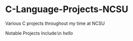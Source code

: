 # C-Language-Projects-NCSU
Various C projects throughout my time at NCSU 

Notable Projects Include:\n 
*hello*
